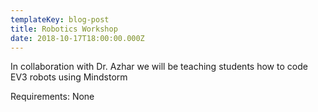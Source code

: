 ```yaml
---
templateKey: blog-post
title: Robotics Workshop
date: 2018-10-17T18:00:00.000Z
---
```

In collaboration with Dr. Azhar we will be teaching students how to code EV3 robots using Mindstorm

Requirements: None
